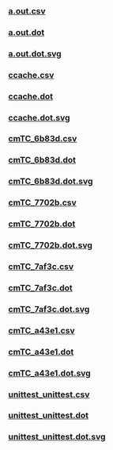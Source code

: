 ### [a.out.csv](a.out.csv)
### [a.out.dot](a.out.dot)
### [a.out.dot.svg](a.out.dot.svg)
### [ccache.csv](ccache.csv)
### [ccache.dot](ccache.dot)
### [ccache.dot.svg](ccache.dot.svg)
### [cmTC_6b83d.csv](cmTC_6b83d.csv)
### [cmTC_6b83d.dot](cmTC_6b83d.dot)
### [cmTC_6b83d.dot.svg](cmTC_6b83d.dot.svg)
### [cmTC_7702b.csv](cmTC_7702b.csv)
### [cmTC_7702b.dot](cmTC_7702b.dot)
### [cmTC_7702b.dot.svg](cmTC_7702b.dot.svg)
### [cmTC_7af3c.csv](cmTC_7af3c.csv)
### [cmTC_7af3c.dot](cmTC_7af3c.dot)
### [cmTC_7af3c.dot.svg](cmTC_7af3c.dot.svg)
### [cmTC_a43e1.csv](cmTC_a43e1.csv)
### [cmTC_a43e1.dot](cmTC_a43e1.dot)
### [cmTC_a43e1.dot.svg](cmTC_a43e1.dot.svg)
### [unittest_unittest.csv](unittest_unittest.csv)
### [unittest_unittest.dot](unittest_unittest.dot)
### [unittest_unittest.dot.svg](unittest_unittest.dot.svg)
